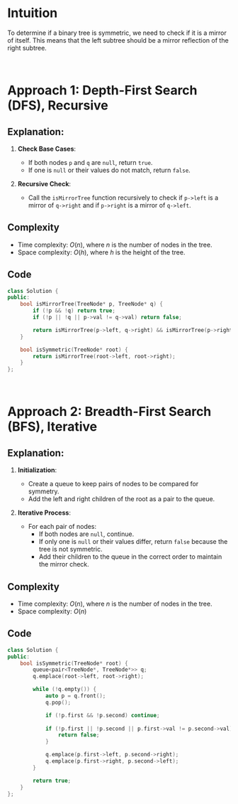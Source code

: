 # Intuition

To determine if a binary tree is symmetric, we need to check if it is a mirror of itself. This means that the left subtree should be a mirror reflection of the right subtree.

<p>&nbsp;</p>

# Approach 1: Depth-First Search (DFS), Recursive

## Explanation:

1. **Check Base Cases**:
   - If both nodes `p` and `q` are `null`, return `true`.
   - If one is `null` or their values do not match, return `false`.

2. **Recursive Check**:
   - Call the `isMirrorTree` function recursively to check if `p->left` is a mirror of `q->right` and if `p->right` is a mirror of `q->left`.

## Complexity
- Time complexity: $O(n)$, where $n$ is the number of nodes in the tree.
- Space complexity: $O(h)$, where $h$ is the height of the tree.

## Code

```cpp
class Solution {
public:
    bool isMirrorTree(TreeNode* p, TreeNode* q) {
        if (!p && !q) return true;
        if (!p || !q || p->val != q->val) return false;

        return isMirrorTree(p->left, q->right) && isMirrorTree(p->right, q->left);
    }

    bool isSymmetric(TreeNode* root) {
        return isMirrorTree(root->left, root->right);
    }
};
```

<p>&nbsp;</p>

# Approach 2: Breadth-First Search (BFS), Iterative

## Explanation:

1. **Initialization**:
   - Create a queue to keep pairs of nodes to be compared for symmetry.
   - Add the left and right children of the root as a pair to the queue.

2. **Iterative Process**:
   - For each pair of nodes:
     - If both nodes are `null`, continue.
     - If only one is `null` or their values differ, return `false` because the tree is not symmetric.
     - Add their children to the queue in the correct order to maintain the mirror check.

## Complexity
- Time complexity: $O(n)$, where $n$ is the number of nodes in the tree.
- Space complexity: $O(n)$

## Code

```cpp
class Solution {
public:
    bool isSymmetric(TreeNode* root) {
        queue<pair<TreeNode*, TreeNode*>> q;
        q.emplace(root->left, root->right);

        while (!q.empty()) {
            auto p = q.front();
            q.pop();

            if (!p.first && !p.second) continue;
            
            if (!p.first || !p.second || p.first->val != p.second->val) {
                return false;
            }

            q.emplace(p.first->left, p.second->right);
            q.emplace(p.first->right, p.second->left);
        }

        return true;
    }
};
```
